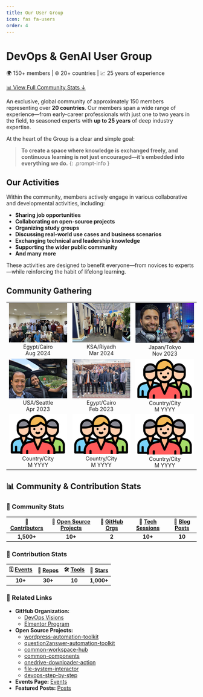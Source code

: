 ```yaml
---
title: Our User Group
icon: fas fa-users
order: 4
---
```


# DevOps & GenAI User Group

🌍 150+ members | 🌐 20+ countries | 📈 25 years of experience

[📊 View Full Community Stats ↓](#-community-stats)

An exclusive, global community of approximately 150 members representing over **20 countries**. Our members span a wide range of experience—from early-career professionals with just one to two years in the field, to seasoned experts with **up to 25 years** of deep industry expertise.

At the heart of the Group is a clear and simple goal:  

> **To create a space where knowledge is exchanged freely, and continuous learning is not just encouraged—it’s embedded into everything we do.** 
{: .prompt-info }

## Our Activities

Within the community, members actively engage in various collaborative and developmental activities, including:

- **Sharing job opportunities**  
- **Collaborating on open-source projects**  
- **Organizing study groups**  
- **Discussing real-world use cases and business scenarios**  
- **Exchanging technical and leadership knowledge**  
- **Supporting the wider public community**
- **And many more**

These activities are designed to benefit everyone—from novices to experts—while reinforcing the habit of lifelong learning.

## Community Gathering

<table style="margin: 0 auto; text-align: center;">
<tr>
<td><a href="/assets/img/mics/gathering/egy-aug-24.png" target="_blank"><img src="/assets/img/mics/gathering/egy-aug-24-small.png" alt="August 2024"></a><br>Egypt/Cairo<br>Aug 2024</td>
<td><a href="/assets/img/mics/gathering/ksa-mar-24.png" target="_blank"><img src="/assets/img/mics/gathering/ksa-mar-24-small.png" alt="Mar 2024"></a><br>KSA/Riyadh<br>Mar 2024</td>
<td><a href="/assets/img/mics/gathering/jap-nov-23.png" target="_blank"><img src="/assets/img/mics/gathering/jap-nov-23-small.png" alt="Nov 2023"></a><br>Japan/Tokyo<br>Nov 2023</td>
</tr>
<tr>
<td><a href="/assets/img/mics/gathering/usa-apr-23.png" target="_blank"><img src="/assets/img/mics/gathering/usa-apr-23-small.png" alt="Apr 2023"></a><br>USA/Seattle<br>Apr 2023</td>
<td><a href="/assets/img/mics/gathering/eg-feb-23.png" target="_blank"><img src="/assets/img/mics/gathering/eg-feb-23-small.png" alt="Feb 2023"></a><br>Egypt/Cairo<br>Feb 2023</td>
<td><a href="/assets/img/mics/gathering/placeholder.png" target="_blank"><img src="/assets/img/mics/gathering/placeholder-small.png" alt="Placeholder"></a><br>Country/City<br>M YYYY</td>
</tr>
<tr>
<td><a href="/assets/img/mics/gathering/placeholder.png" target="_blank"><img src="/assets/img/mics/gathering/placeholder-small.png" alt="Placeholder"></a><br>Country/City<br>M YYYY</td>
<td><a href="/assets/img/mics/gathering/placeholder.png" target="_blank"><img src="/assets/img/mics/gathering/placeholder-small.png" alt="Placeholder"></a><br>Country/City<br>M YYYY</td>
<td><a href="/assets/img/mics/gathering/placeholder.png" target="_blank"><img src="/assets/img/mics/gathering/placeholder-small.png" alt="Placeholder"></a><br>Country/City<br>M YYYY</td>
</tr>
</table>

<!-- 📊 Community Stats Section -->

## 📊 Community & Contribution Stats

### 👥 Community Stats

| 👥 [Contributors](https://github.com/devopsvisions) | 🧩 [Open Source Projects](https://github.com/devopsvisions?tab=repositories) | 🧪 [GitHub Orgs](https://github.com/devopsvisions) | 💬 [Tech Sessions](/posts/2024-public-sessions/) | 📝 [Blog Posts](/) |
|:---------------------------------------------------------------:|:---------------------------------------------------------------:|:------------------------------------------:|:------------------------------------------:|:------------------------------------------:|
| **1,500+**                                                       | **10+**                                                         | **2**                                      | **10+**                                   | **10**                                     |

### 🧩 Contribution Stats

| 🗓️ [Events](/user-group-events/) | 📁 [Repos](https://github.com/devopsvisions) | 🛠️ [Tools](https://github.com/devopsvisions?tab=repositories) | 🌟 [Stars](https://github.com/devopsvisions?tab=repositories) |
|:-------------------------------:|:-------------------------------------------:|:----------------------------------------:|:-------------------------------------------------------------:|
| **10+**                         | **30+**                                     | **10**                                   | **1,000+**                                                    |

### 🔗 Related Links

- **GitHub Organization:** 
   - [DevOps Visions](https://github.com/devopsvisions)
   - [Elmentor Program](https://github.com/ElmentorProgram)
- **Open Source Projects:** 
   - [wordpress-automation-toolkit](https://github.com/DevOpsVisions/wordpress-automation-toolkit)
   - [question2answer-automation-toolkit](https://github.com/DevOpsVisions/question2answer-automation-toolkit)
   - [common-workspace-hub](https://github.com/DevOpsVisions/common-workspace-hub)
   - [common-components](https://github.com/DevOpsVisions/common-components)
   - [onedrive-downloader-action](https://github.com/DevOpsVisions/onedrive-downloader-action)
   - [file-system-interactor](https://github.com/DevOpsVisions/file-system-interactor)
   - [devops-step-by-step](https://github.com/MohamedRadwan-DevOps/devops-step-by-step)
- **Events Page:** [Events](/user-group-events/)
- **Featured Posts:** [Posts](/)








